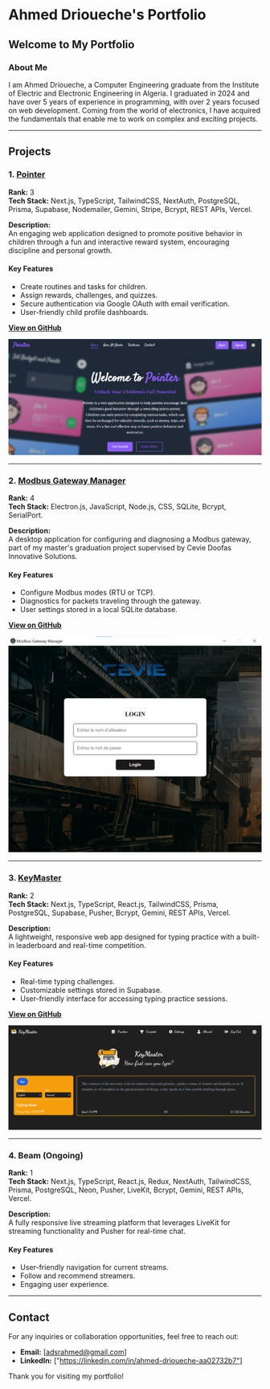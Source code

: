 # Ahmed Drioueche's Portfolio

## Welcome to My Portfolio

### About Me
I am Ahmed Drioueche, a Computer Engineering graduate from the Institute of Electric and Electronic Engineering in Algeria. I graduated in 2024 and have over 5 years of experience in programming, with over 2 years focused on web development. Coming from the world of electronics, I have acquired the fundamentals that enable me to work on complex and exciting projects.

---

## Projects

### 1. [Pointer](https://pointer-app.vercel.app)
**Rank:** 3  
**Tech Stack:** Next.js, TypeScript, TailwindCSS, NextAuth, PostgreSQL, Prisma, Supabase, Nodemailer, Gemini, Stripe, Bcrypt, REST APIs, Vercel.

**Description:**  
An engaging web application designed to promote positive behavior in children through a fun and interactive reward system, encouraging discipline and personal growth.

#### Key Features
- Create routines and tasks for children.
- Assign rewards, challenges, and quizzes.
- Secure authentication via Google OAuth with email verification.
- User-friendly child profile dashboards.

**[View on GitHub](https://github.com/ahmedrioueche/pointer)**

![Pointer Home](public/pointer/pointer_home.png)

---

### 2. [Modbus Gateway Manager](https://github.com/ahmedrioueche/modbus_gateway_manager)
**Rank:** 4  
**Tech Stack:** Electron.js, JavaScript, Node.js, CSS, SQLite, Bcrypt, SerialPort.

**Description:**  
A desktop application for configuring and diagnosing a Modbus gateway, part of my master's graduation project supervised by Cevie Doofas Innovative Solutions.

#### Key Features
- Configure Modbus modes (RTU or TCP).
- Diagnostics for packets traveling through the gateway.
- User settings stored in a local SQLite database.

**[View on GitHub](https://github.com/ahmedrioueche/modbus_gateway_manager)**

![Modbus Gateway Manager Login](public/gm/gm_login.png)

---

### 3. [KeyMaster](http://keymaster-type.vercel.app)
**Rank:** 2  
**Tech Stack:** Next.js, TypeScript, React.js, TailwindCSS, Prisma, PostgreSQL, Supabase, Pusher, Bcrypt, Gemini, REST APIs, Vercel.

**Description:**  
A lightweight, responsive web app designed for typing practice with a built-in leaderboard and real-time competition.

#### Key Features
- Real-time typing challenges.
- Customizable settings stored in Supabase.
- User-friendly interface for accessing typing practice sessions.

**[View on GitHub](https://github.com/ahmedrioueche/keymaster)**

![KeyMaster Home](public/km/km_home.png)

---

### 4. Beam (Ongoing)
**Rank:** 1  
**Tech Stack:** Next.js, TypeScript, React.js, Redux, NextAuth, TailwindCSS, Prisma, PostgreSQL, Neon, Pusher, LiveKit, Bcrypt, Gemini, REST APIs, Vercel.

**Description:**  
A fully responsive live streaming platform that leverages LiveKit for streaming functionality and Pusher for real-time chat.

#### Key Features
- User-friendly navigation for current streams.
- Follow and recommend streamers.
- Engaging user experience.

---

## Contact
For any inquiries or collaboration opportunities, feel free to reach out:

- **Email:** [adsrahmed@gmail.com]
- **LinkedIn:** ["https://linkedin.com/in/ahmed-drioueche-aa02732b7"]

Thank you for visiting my portfolio!
